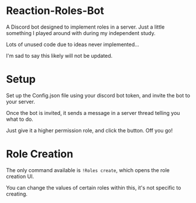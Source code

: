 # Reaction-Roles-Bot
A Discord bot designed to implement roles in a server. Just a little something I played around with during my independent study.

Lots of unused code due to ideas never implemented...

I'm sad to say this likely will not be updated.
# Setup
Set up the Config.json file using your discord bot token, and invite the bot to your server.

Once the bot is invited, it sends a message in a server thread telling you what to do.

Just give it a higher permission role, and click the button. Off you go!

# Role Creation
The only command available is `!Roles create`, which opens the role creation UI. 

You can change the values of certain roles within this, it's not specific to creating.
